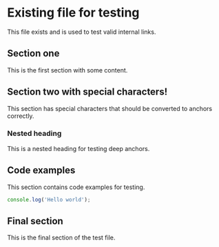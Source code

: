 # Existing file for testing

This file exists and is used to test valid internal links.

## Section one

This is the first section with some content.

## Section two with special characters!

This section has special characters that should be converted to anchors correctly.

### Nested heading

This is a nested heading for testing deep anchors.

## Code examples

This section contains code examples for testing.

```javascript
console.log('Hello world');
```

## Final section

This is the final section of the test file.